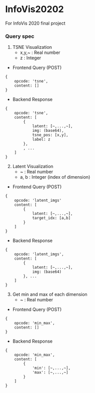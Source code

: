 # InfoVis20202
For InfoVis 2020 final project

### Query spec

1. TSNE Visualization
    - x,y,~ : Real number
    - z : Integer
- Frontend Query (POST)
```
{
	opcode: 'tsne',
	content: []
}
```
- Backend Response
```
{
	opcode: 'tsne',
	content: [
		{
			latent: [~,...,~],
			img: (base64),
			tsne_pos: [x,y],
			label: z
		},
		, ...
	]
}
```

2. Latent Visualization
    - ~ : Real number
    - a, b : Integer (index of dimension)
- Frontend Query (POST)
```
{
	opcode: 'latent_imgs'
	content: [
        {
		    latent: [~,...,~],
		    target_idx: [a,b]
	    }
    ]
}
```
- Backend Response
```
{
	opcode: 'latent_imgs',
	content: [
		{
			latent: [~,...,~],
			img: (base64)
		}, ...
	]
}
```


3. Get min and max of each dimension
    - ~ : Real number
- Frontend Query (POST)
```
{
    opcode: 'min_max',
    content: []
}
```
- Backend Response
```
{
	opcode: 'min_max',
	content: [
		{
            'min': [~,...,~],
            'max': [~,...,~]
		}
    ]
}
```
